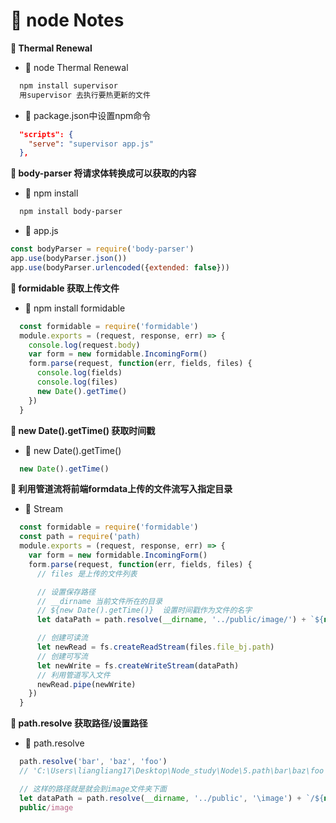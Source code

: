 # &#x1F3A8; node Notes

**&#x1F381;  Thermal Renewal**

+ &#x1F6EB;  node Thermal Renewal
```txt
  npm install supervisor
  用supervisor 去执行要热更新的文件
```
+ &#x1F6EB;  package.json中设置npm命令
```json
  "scripts": {
    "serve": "supervisor app.js"
  },
```
**&#x1F381;  body-parser 将请求体转换成可以获取的内容**
+ &#x1F6EB;  npm install
```txt 
  npm install body-parser
```
+ &#x1F6EB;  app.js
```js 
const bodyParser = require('body-parser')
app.use(bodyParser.json())
app.use(bodyParser.urlencoded({extended: false}))
```
**&#x1F381; formidable 获取上传文件**
+ &#x1F6EB;  npm install formidable
```js
  const formidable = require('formidable')
  module.exports = (request, response, err) => {
    console.log(request.body)
    var form = new formidable.IncomingForm()
    form.parse(request, function(err, fields, files) {
      console.log(fields)
      console.log(files)
      new Date().getTime()
    })
  }
```

**&#x1F381; new Date().getTime() 获取时间戳**
+ &#x1F6EB;  new Date().getTime()
```js
  new Date().getTime()
```

**&#x1F381; 利用管道流将前端formdata上传的文件流写入指定目录**
+ &#x1F6EB;  Stream
```js
  const formidable = require('formidable')
  const path = require('path)
  module.exports = (request, response, err) => {
    var form = new formidable.IncomingForm()
    form.parse(request, function(err, fields, files) {
      // files 是上传的文件列表

      // 设置保存路径   
      // __dirname 当前文件所在的目录
      // ${new Date().getTime()}  设置时间戳作为文件的名字
      let dataPath = path.resolve(__dirname, '../public/image/') + `${new Date().getTime()}` + '.png'

      // 创建可读流
      let newRead = fs.createReadStream(files.file_bj.path)
      // 创建可写流
      let newWrite = fs.createWriteStream(dataPath)
      // 利用管道写入文件
      newRead.pipe(newWrite)
    })
  }
```

**&#x1F381; path.resolve 获取路径/设置路径**
+ &#x1F6EB;  path.resolve
```js
  path.resolve('bar', 'baz', 'foo')
  // 'C:\Users\liangliang17\Desktop\Node_study\Node\5.path\bar\baz\foo'

  // 这样的路径就是就会到image文件夹下面
  let dataPath = path.resolve(__dirname, '../public', '\image') + `/${new Date().getTime()}` + '.png'
  public/image 
```


